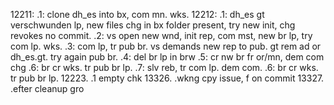 12211:
.1: clone dh_es into bx, com mn. wks.
12212:
.1: dh_es gt verschwunden lp, new files chg in bx folder present, try new init, chg revokes no commit.
.2: vs open new wnd, init rep, com mst, new br lp, try com lp. wks.
.3: com lp, tr pub br. vs demands new rep to pub. gt rem ad or dh_es.gt. try again pub br.
.4: del br lp in brw
.5: cr nw br fr or/mn, dem com chg
.6: br cr wks. tr pub br lp.
.7: slv reb, tr com lp. dem com.
.6: br cr wks. tr pub br lp.
12223.
.1 empty chk
13326.
.wkng cpy issue, f on commit
13327.
.efter cleanup gro

